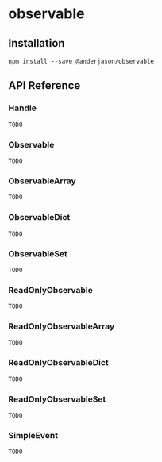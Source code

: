 # observable

## Installation

`npm install --save @anderjason/observable`

## API Reference

### Handle

`TODO`

### Observable

`TODO`

### ObservableArray

`TODO`

### ObservableDict

`TODO`

### ObservableSet

`TODO`

### ReadOnlyObservable

`TODO`

### ReadOnlyObservableArray

`TODO`

### ReadOnlyObservableDict

`TODO`

### ReadOnlyObservableSet

`TODO`

### SimpleEvent

`TODO`
